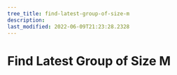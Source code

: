 ```yaml
---
tree_title: find-latest-group-of-size-m
description: 
last_modified: 2022-06-09T21:23:28.2328
---
```


# Find Latest Group of Size M
